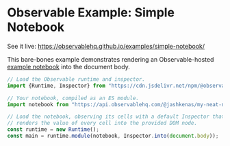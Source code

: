 # Observable Example: Simple Notebook

See it live: https://observablehq.github.io/examples/simple-notebook/

This bare-bones example demonstrates rendering an Observable-hosted [example notebook](https://observablehq.com/@jashkenas/my-neat-notebook) into the document body.

```js
// Load the Observable runtime and inspector.
import {Runtime, Inspector} from "https://cdn.jsdelivr.net/npm/@observablehq/runtime@4/dist/runtime.js";

// Your notebook, compiled as an ES module.
import notebook from "https://api.observablehq.com/@jashkenas/my-neat-notebook.js?v=3";

// Load the notebook, observing its cells with a default Inspector that simply
// renders the value of every cell into the provided DOM node.
const runtime = new Runtime();
const main = runtime.module(notebook, Inspector.into(document.body));
```
